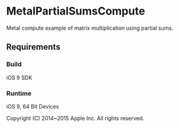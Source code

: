 # MetalPartialSumsCompute

Metal compute example of matrix multiplication using partial sums.

## Requirements

### Build

iOS 9 SDK

### Runtime

iOS 9, 64 Bit Devices

Copyright (C) 2014~2015 Apple Inc. All rights reserved.
